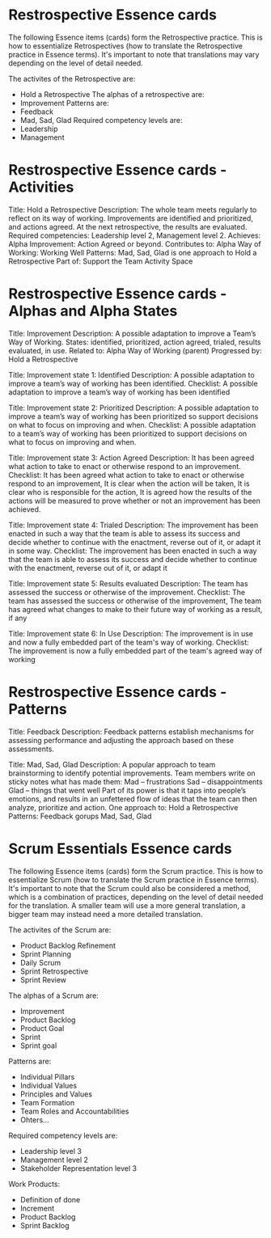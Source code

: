 # Restrospective Essence cards

The following Essence items (cards) form the Retrospective practice.
This is how to essentialize Retrospectives (how to translate the Retrospective practice in Essence terms).
It's important to note that translations may vary depending on the level of detail needed.

The activites of the Retrospective are:
- Hold a Retrospective
The alphas of a retrospective are:
- Improvement
Patterns are:
- Feedback
- Mad, Sad, Glad
Required competency levels are:
- Leadership
- Management

# Restrospective Essence cards - Activities

Title: Hold a Retrospective
Description: The whole team meets regularly to reflect on its way of working. Improvements are identified and prioritized, and actions agreed. At the next retrospective, the results are evaluated.
Required competencies: Leadership level 2, Management level 2.
Achieves: Alpha Improvement: Action Agreed or beyond.
Contributes to: Alpha Way of Working: Working Well
Patterns: Mad, Sad, Glad is one approach to Hold a Retrospective
Part of: Support the Team Activity Space

# Restrospective Essence cards - Alphas and Alpha States

Title: Improvement
Description: A possible adaptation to improve a Team’s Way of Working.
States: identified, prioritized, action agreed, trialed, results evaluated, in use.
Related to: Alpha Way of Working (parent)
Progressed by: Hold a Retrospective

Title: Improvement state 1: Identified
Description: A possible adaptation to improve a team’s way of working has been identified.
Checklist: A possible adaptation to improve a team’s way of working has been identified

Title: Improvement state 2: Prioritized
Description: A possible adaptation to improve a team’s way of working has been prioritized so support decisions on what to focus on improving and when.
Checklist: A possible adaptation to a team’s way of working has been prioritized to support decisions on what to focus on improving and when.

Title: Improvement state 3: Action Agreed
Description: It has been agreed what action to take to enact or otherwise respond to an improvement.
Checklist: It has been agreed what action to take to enact or otherwise respond to an improvement, It is clear when the action will be taken, It is clear who is responsible for the action, It is agreed how the results of the actions will be measured to prove whether or not an improvement has been achieved.

Title: Improvement state 4: Trialed
Description: The improvement has been enacted in such a way that the team is able to assess its success and decide whether to continue with the enactment, reverse out of it, or adapt it in some way.
Checklist: The improvement has been enacted in such a way that the team is able to assess its success and decide whether to continue with the enactment, reverse out of it, or adapt it

Title: Improvement state 5: Results evaluated
Description: The team has assessed the success or otherwise of the improvement.
Checklist: The team has assessed the success or otherwise of the improvement,
The team has agreed what changes to make to their future way of working as a result, if any

Title: Improvement state 6: In Use
Description: The improvement is in use and now a fully embedded part of the team's way of working.
Checklist: The improvement is now a fully embedded part of the team's agreed way of working

# Restrospective Essence cards - Patterns

Title: Feedback
Description: Feedback patterns establish mechanisms for assessing performance and adjusting the approach based on these assessments.

Title: Mad, Sad, Glad
Description: A popular approach to team brainstorming to identify potential improvements.
Team members write on sticky notes what has made them:
Mad – frustrations
Sad – disappointments
Glad – things that went well
Part of its power is that it taps into people’s emotions, and results in an unfettered flow of ideas that the team can then analyze, prioritize and action.
One approach to: Hold a Retrospective
Patterns: Feedback gorups Mad, Sad, Glad

# Scrum Essentials Essence cards

The following Essence items (cards) form the Scrum practice.
This is how to essentialize Scrum (how to translate the Scrum practice in Essence terms).
It's important to note that the Scrum could also be considered a method, which is a combination of practices, depending on the level of detail needed for the translation.
A smaller team will use a more general translation, a bigger team may instead need a more detailed translation.

The activites of the Scrum are:
- Product Backlog Refinement
- Sprint Planning
- Daily Scrum
- Sprint Retrospective
- Sprint Review

The alphas of a Scrum are:
- Improvement
- Product Backlog
- Product Goal
- Sprint
- Sprint goal

Patterns are:
- Individual Pillars
- Individual Values
- Principles and Values
- Team Formation
- Team Roles and Accountabilities
- Ohters...

Required competency levels are:
- Leadership level 3
- Management level 2
- Stakeholder Representation level 3

Work Products:
- Definition of done
- Increment
- Product Backlog
- Sprint Backlog
